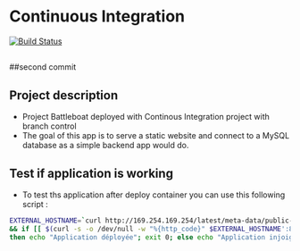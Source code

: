 #  Continuous Integration

[![Build Status](http://ec2-54-175-79-54.compute-1.amazonaws.com/buildStatus/icon?job=project-masterCI)](http://ec2-54-175-79-54.compute-1.amazonaws.com/job/project-masterCI/)
##
##second commit
## Project description

- Project Battleboat deployed with Continous Integration project with branch control
- The goal of this app is to serve a static website and connect to a MySQL database as a simple backend app would do.

## Test if application is working

- To test ths application after deploy container you can use this following script :

```sh
EXTERNAL_HOSTNAME=`curl http://169.254.169.254/latest/meta-data/public-hostname`\
&& if [[ $(curl -s -o /dev/null -w "%{http_code}" $EXTERNAL_HOSTNAME':8181/health') == 200 ]];\
then echo "Application déployée"; exit 0; else echo "Application injoignable"; exit 1; fi
```
